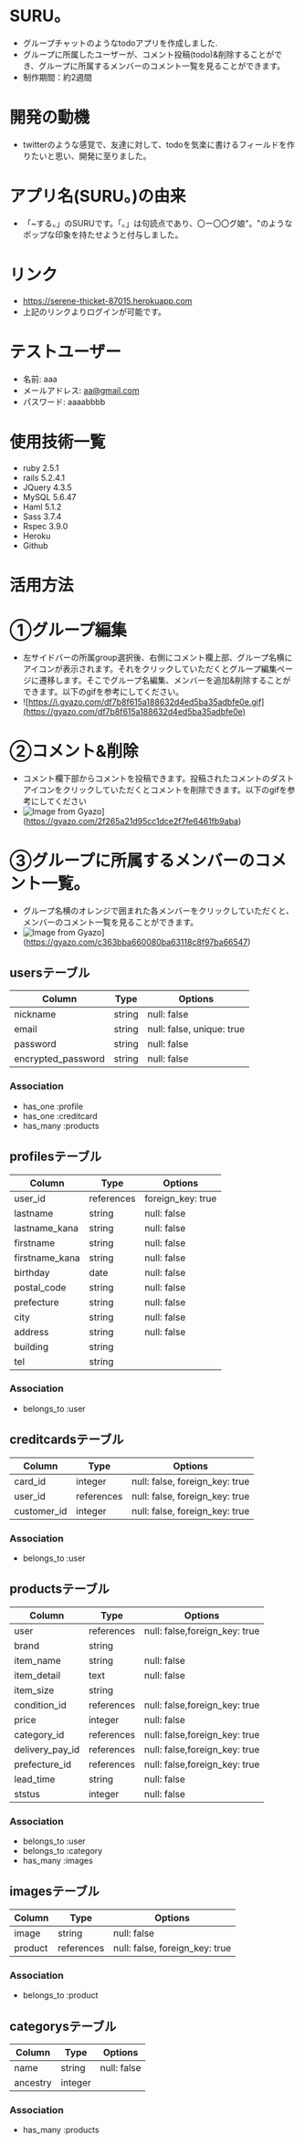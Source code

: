 # SURU。
* グループチャットのようなtodoアプリを作成しました.
* グループに所属したユーザーが、コメント投稿(todo)&削除することができ、グループに所属するメンバーのコメント一覧を見ることができます。
* 制作期間：約2週間

# 開発の動機
* twitterのような感覚で、友達に対して、todoを気楽に書けるフィールドを作りたいと思い、開発に至りました。

# アプリ名(SURU。)の由来
* 「~する。」のSURUです。「。」は句読点であり、〇ー〇〇グ娘"。"のようなポップな印象を持たせようと付与しました。

# リンク
* https://serene-thicket-87015.herokuapp.com
* 上記のリンクよりログインが可能です。

# テストユーザー
* 名前: aaa
* メールアドレス: aa@gmail.com
* パスワード: aaaabbbb

# 使用技術一覧
* ruby 2.5.1
* rails 5.2.4.1
* JQuery 4.3.5
* MySQL 5.6.47
* Haml 5.1.2
* Sass 3.7.4
* Rspec 3.9.0
* Heroku
* Github

# 活用方法
# ①グループ編集
* 左サイドバーの所属group選択後、右側にコメント欄上部、グループ名横にアイコンが表示されます。それをクリックしていただくとグループ編集ページに遷移します。そこでグループ名編集、メンバーを追加&削除することができます。以下のgifを参考にしてください。
* ![https://i.gyazo.com/df7b8f615a188632d4ed5ba35adbfe0e.gif](https://gyazo.com/df7b8f615a188632d4ed5ba35adbfe0e)


# ②コメント&削除
* コメント欄下部からコメントを投稿できます。投稿されたコメントのダストアイコンをクリックしていただくとコメントを削除できます。以下のgifを参考にしてください
* ![Image from Gyazo](https://i.gyazo.com/2f265a21d95cc1dce2f7fe6461fb9aba.gif)](https://gyazo.com/2f265a21d95cc1dce2f7fe6461fb9aba)

# ③グループに所属するメンバーのコメント一覧。
* グループ名横のオレンジで囲まれた各メンバーをクリックしていただくと、メンバーのコメント一覧を見ることができます。
* ![Image from Gyazo](https://i.gyazo.com/c363bba660080ba63118c8f97ba66547.gif)](https://gyazo.com/c363bba660080ba63118c8f97ba66547)

## usersテーブル
|Column|Type|Options|
|------|----|-------|
|nickname|string|null: false|
|email|string|null: false, unique: true|
|password|string|null: false|
|encrypted_password|string|null: false|

### Association
- has_one :profile
- has_one :creditcard
- has_many :products


## profilesテーブル
|Column|Type|Options|
|------|----|-------|
|user_id|references|foreign_key: true|
|lastname|string|null: false|
|lastname_kana|string|null: false|
|firstname|string|null: false|
|firstname_kana|string|null: false|
|birthday|date|null: false|
|postal_code|string|null: false|
|prefecture|string|null: false|
|city|string|null: false|
|address|string|null: false|
|building|string||
|tel|string||


### Association
- belongs_to :user


## creditcardsテーブル
|Column|Type|Options|
|------|----|-------|
|card_id|integer|null: false, foreign_key: true|
|user_id|references|null: false, foreign_key: true|
|customer_id|integer|null: false, foreign_key: true|


### Association
- belongs_to :user


## productsテーブル
|Column|Type|Options|
|------|----|-------|
|user|references|null: false,foreign_key: true|
|brand|string|
|item_name|string|null: false|
|item_detail|text|null: false|
|item_size|string||
|condition_id|references|null: false,foreign_key: true|
|price|integer|null: false|
|category_id|references|null: false,foreign_key: true|
|delivery_pay_id|references|null: false,foreign_key: true|
|prefecture_id|references|null: false,foreign_key: true|
|lead_time|string|null: false|
|ststus|integer|null: false|



### Association
- belongs_to :user
- belongs_to :category
- has_many :images


## imagesテーブル
|Column|Type|Options|
|------|----|-------|
|image|string|null: false|
|product|references|null: false, foreign_key: true|


### Association
- belongs_to :product


## categorysテーブル
|Column|Type|Options|
|------|----|-------|
|name|string|null: false|
|ancestry|integer||


### Association
- has_many :products
